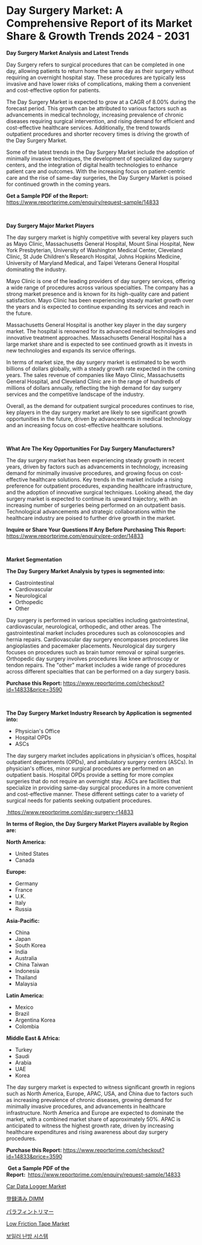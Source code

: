 <p><h1>Day Surgery Market: A Comprehensive Report of its Market Share & Growth Trends 2024 - 2031</h1></p><p><strong>Day Surgery Market Analysis and Latest Trends</strong></p>
<p><p>Day Surgery refers to surgical procedures that can be completed in one day, allowing patients to return home the same day as their surgery without requiring an overnight hospital stay. These procedures are typically less invasive and have lower risks of complications, making them a convenient and cost-effective option for patients.</p><p>The Day Surgery Market is expected to grow at a CAGR of 8.00% during the forecast period. This growth can be attributed to various factors such as advancements in medical technology, increasing prevalence of chronic diseases requiring surgical intervention, and rising demand for efficient and cost-effective healthcare services. Additionally, the trend towards outpatient procedures and shorter recovery times is driving the growth of the Day Surgery Market.</p><p>Some of the latest trends in the Day Surgery Market include the adoption of minimally invasive techniques, the development of specialized day surgery centers, and the integration of digital health technologies to enhance patient care and outcomes. With the increasing focus on patient-centric care and the rise of same-day surgeries, the Day Surgery Market is poised for continued growth in the coming years.</p></p>
<p><strong>Get a Sample PDF of the Report:&nbsp;</strong> <a href="https://www.reportprime.com/enquiry/request-sample/14833">https://www.reportprime.com/enquiry/request-sample/14833</a></p>
<p>&nbsp;</p>
<p><strong>Day Surgery Major Market Players</strong></p>
<p><p>The day surgery market is highly competitive with several key players such as Mayo Clinic, Massachusetts General Hospital, Mount Sinai Hospital, New York Presbyterian, University of Washington Medical Center, Cleveland Clinic, St Jude Children's Research Hospital, Johns Hopkins Medicine, University of Maryland Medical, and Taipei Veterans General Hospital dominating the industry.</p><p>Mayo Clinic is one of the leading providers of day surgery services, offering a wide range of procedures across various specialties. The company has a strong market presence and is known for its high-quality care and patient satisfaction. Mayo Clinic has been experiencing steady market growth over the years and is expected to continue expanding its services and reach in the future.</p><p>Massachusetts General Hospital is another key player in the day surgery market. The hospital is renowned for its advanced medical technologies and innovative treatment approaches. Massachusetts General Hospital has a large market share and is expected to see continued growth as it invests in new technologies and expands its service offerings.</p><p>In terms of market size, the day surgery market is estimated to be worth billions of dollars globally, with a steady growth rate expected in the coming years. The sales revenue of companies like Mayo Clinic, Massachusetts General Hospital, and Cleveland Clinic are in the range of hundreds of millions of dollars annually, reflecting the high demand for day surgery services and the competitive landscape of the industry.</p><p>Overall, as the demand for outpatient surgical procedures continues to rise, key players in the day surgery market are likely to see significant growth opportunities in the future, driven by advancements in medical technology and an increasing focus on cost-effective healthcare solutions.</p></p>
<p>&nbsp;</p>
<p><strong>What Are The Key Opportunities For Day Surgery Manufacturers?</strong></p>
<p><p>The day surgery market has been experiencing steady growth in recent years, driven by factors such as advancements in technology, increasing demand for minimally invasive procedures, and growing focus on cost-effective healthcare solutions. Key trends in the market include a rising preference for outpatient procedures, expanding healthcare infrastructure, and the adoption of innovative surgical techniques. Looking ahead, the day surgery market is expected to continue its upward trajectory, with an increasing number of surgeries being performed on an outpatient basis. Technological advancements and strategic collaborations within the healthcare industry are poised to further drive growth in the market.</p></p>
<p><strong>Inquire or Share Your Questions If Any Before Purchasing This Report:</strong> <a href="https://www.reportprime.com/enquiry/pre-order/14833">https://www.reportprime.com/enquiry/pre-order/14833</a></p>
<p>&nbsp;</p>
<p><strong>Market Segmentation</strong></p>
<p><strong>The Day Surgery Market Analysis by types is segmented into:</strong></p>
<p><ul><li>Gastrointestinal</li><li>Cardiovascular</li><li>Neurological</li><li>Orthopedic</li><li>Other</li></ul></p>
<p><p>Day surgery is performed in various specialties including gastrointestinal, cardiovascular, neurological, orthopedic, and other areas. The gastrointestinal market includes procedures such as colonoscopies and hernia repairs. Cardiovascular day surgery encompasses procedures like angioplasties and pacemaker placements. Neurological day surgery focuses on procedures such as brain tumor removal or spinal surgeries. Orthopedic day surgery involves procedures like knee arthroscopy or tendon repairs. The "other" market includes a wide range of procedures across different specialties that can be performed on a day surgery basis.</p></p>
<p><strong>Purchase this Report:&nbsp;</strong><a href="https://www.reportprime.com/checkout?id=14833&price=3590">https://www.reportprime.com/checkout?id=14833&price=3590</a></p>
<p>&nbsp;</p>
<p><strong>The Day Surgery Market Industry Research by Application is segmented into:</strong></p>
<p><ul><li>Physician's Office</li><li>Hospital OPDs</li><li>ASCs</li></ul></p>
<p><p>The day surgery market includes applications in physician's offices, hospital outpatient departments (OPDs), and ambulatory surgery centers (ASCs). In physician's offices, minor surgical procedures are performed on an outpatient basis. Hospital OPDs provide a setting for more complex surgeries that do not require an overnight stay. ASCs are facilities that specialize in providing same-day surgical procedures in a more convenient and cost-effective manner. These different settings cater to a variety of surgical needs for patients seeking outpatient procedures.</p></p>
<p><a href="https://www.reportprime.com/day-surgery-r14833">&nbsp;https://www.reportprime.com/day-surgery-r14833</a></p>
<p><strong>In terms of Region, the Day Surgery Market Players available by Region are:</strong></p>
<p>
    <p> <strong> North America: </strong>
        <ul>
            <li>United States</li>
            <li>Canada</li>
        </ul>
        </p> 
    <p> <strong> Europe: </strong>
        <ul>
            <li>Germany</li>
            <li>France</li>
            <li>U.K.</li>
            <li>Italy</li>
            <li>Russia</li>
        </ul>
        </p> 
    <p> <strong> Asia-Pacific: </strong>
        <ul>
            <li>China</li>
            <li>Japan</li>
            <li>South Korea</li>
            <li>India</li>
            <li>Australia</li>
            <li>China Taiwan</li>
            <li>Indonesia</li>
            <li>Thailand</li>
            <li>Malaysia</li>
        </ul>
        </p> 
    <p> <strong> Latin America: </strong>
        <ul>
            <li>Mexico</li>
            <li>Brazil</li>
            <li>Argentina Korea</li>
            <li>Colombia</li>
        </ul>
        </p> 
    <p> <strong> Middle East & Africa: </strong>
        <ul>
            <li>Turkey</li>
            <li>Saudi</li>
            <li>Arabia</li>
            <li>UAE</li>
            <li>Korea</li>
        </ul>
    </p>
    </p>
<p><p>The day surgery market is expected to witness significant growth in regions such as North America, Europe, APAC, USA, and China due to factors such as increasing prevalence of chronic diseases, growing demand for minimally invasive procedures, and advancements in healthcare infrastructure. North America and Europe are expected to dominate the market, with a combined market share of approximately 50%. APAC is anticipated to witness the highest growth rate, driven by increasing healthcare expenditures and rising awareness about day surgery procedures.</p></p>
<p><strong>Purchase this Report: </strong><a href="https://www.reportprime.com/checkout?id=14833&price=3590">https://www.reportprime.com/checkout?id=14833&price=3590</a></p>
<p>&nbsp;<strong>Get a Sample PDF of the Report:&nbsp;&nbsp;</strong><a href="https://www.reportprime.com/enquiry/request-sample/14833">https://www.reportprime.com/enquiry/request-sample/14833</a></p>
<p><strong></strong></p>
<p><p><a href="https://www.linkedin.com/pulse/car-data-logger-market-research-report-provides-critical-insights-oz60e?trackingId=Er4fNr3P7fK4qCNK4vJ29Q%3D%3D">Car Data Logger Market</a></p><p><a href="https://medium.com/@dixiegrimes2023/%E7%99%BB%E9%8C%B2%E6%B8%88%E3%81%BFdimm%E5%B8%82%E5%A0%B4%E3%81%AE%E5%88%86%E6%9E%90%E3%81%A8-2024%E5%B9%B4%E3%81%8B%E3%82%892031%E5%B9%B4%E3%81%BE%E3%81%A7%E3%81%AE%E6%9C%9F%E9%96%93%E3%81%AB%E4%BA%88%E6%B8%AC%E3%81%95%E3%82%8C%E3%82%8B%E5%B8%82%E5%A0%B4%E8%A6%8F%E6%A8%A1-aa3b09af8dd6">登録済み DIMM</a></p><p><a href="https://medium.com/@russellrodriguez2727/%E3%83%91%E3%83%A9%E3%83%95%E3%82%A3%E3%83%B3%E3%83%88%E3%83%AA%E3%83%9E%E3%83%BC%E5%B8%82%E5%A0%B4-%E5%B8%82%E5%A0%B4cagr-%E5%B8%82%E5%A0%B4%E3%83%88%E3%83%AC%E3%83%B3%E3%83%89-%E3%81%8A%E3%82%88%E3%81%B3%E6%88%90%E9%95%B7%E6%88%A6%E7%95%A5%E3%81%AB%E9%96%A2%E3%81%99%E3%82%8B%E6%B4%9E%E5%AF%9F%E3%82%92%E5%BE%97%E3%82%8B-43535af78c97">パラフィントリマー</a></p><p><a href="https://www.linkedin.com/pulse/low-friction-tape-market-analysis-size-global-industry-overview-57yte?trackingId=gjP8Isp9YSjiGhc6355eEA%3D%3D">Low Friction Tape Market</a></p><p><a href="https://medium.com/@kylevasquez266/%EB%B3%B4%EC%9D%BC%EB%9F%AC-%EB%82%9C%EB%B0%A9-%EC%8B%9C%EC%8A%A4%ED%85%9C-%EC%8B%9C%EC%9E%A5-%EA%B7%9C%EB%AA%A8-%EB%B0%8F-%EC%8B%9C%EC%9E%A5-%EB%8F%99%ED%96%A5-%EC%A0%84%EC%B2%B4-%EC%82%B0%EC%97%85-%EA%B0%9C%EC%9A%94-2024-%EB%85%84%EB%B6%80%ED%84%B0-2031-%EB%85%84%EA%B9%8C%EC%A7%80-2ef7a459eaa6">보일러 난방 시스템</a></p></p>